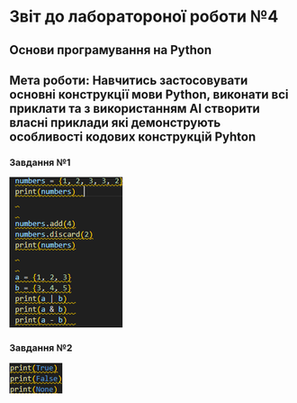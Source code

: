 # Звіт до лаборатороної роботи №4

## Основи програмування на Python

## Мета роботи: Навчитись застосовувати основні конструкції мови Python, виконати всі приклати та з використанням AI створити власні приклади які демонструють особливості кодових конструкцій Pyhton

### Завдання №1
![alt text](https://github.com/Oleksii-dot278/Laboratory-work-4/blob/main/photo%201.png)

### Завдання №2
![alt text](https://github.com/Oleksii-dot278/Laboratory-work-4/blob/main/%D0%97%D0%BD%D1%96%D0%BC%D0%BE%D0%BA%20%D0%B5%D0%BA%D1%80%D0%B0%D0%BD%D0%B0%202025-10-23%20214141.png)

